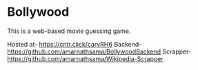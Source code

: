 # Bollywood 
This is a web-based movie guessing game.

Hosted at- https://cntr.click/carvRH6 
Backend- https://github.com/amarnathsama/BollywoodBackend 
Scrapper- https://github.com/amarnathsama/Wikipedia-Scrapper
